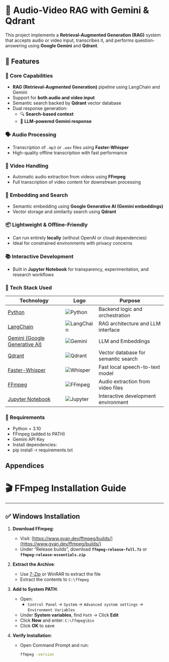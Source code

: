 # 🎯 Audio-Video RAG with Gemini & Qdrant

This project implements a **Retrieval-Augmented Generation (RAG)** system that accepts audio or video input, transcribes it, and performs question-answering using **Google Gemini** and **Qdrant**.

## 🚀 Features

### 🎯 Core Capabilities
- **RAG (Retrieval-Augmented Generation)** pipeline using LangChain and Gemini
- Support for **both audio and video input**
- Semantic search backed by **Qdrant** vector database
- Dual response generation:
  - 🔍 **Search-based context**
  - 🤖 **LLM-powered Gemini response**

### 🗣️ Audio Processing
- Transcription of `.mp3` or `.wav` files using **Faster-Whisper**
- High-quality offline transcription with fast performance

### 🎥 Video Handling
- Automatic audio extraction from videos using **FFmpeg**
- Full transcription of video content for downstream processing

### 🧠 Embedding and Search
- Semantic embedding using **Google Generative AI (Gemini embeddings)**
- Vector storage and similarity search using **Qdrant**

### 📦 Lightweight & Offline-Friendly
- Can run entirely **locally** (without OpenAI or cloud dependencies)
- Ideal for constrained environments with privacy concerns

### 📚 Interactive Development
- Built in **Jupyter Notebook** for transparency, experimentation, and research workflows


### 🧰 Tech Stack Used

| Technology | Logo | Purpose |
|------------|------|---------|
| [Python](https://www.python.org/) | ![Python](https://img.shields.io/badge/Python-3776AB?style=for-the-badge&logo=python&logoColor=white) | Backend logic and orchestration |
| [LangChain](https://www.langchain.com/) | ![LangChain](https://img.shields.io/badge/LangChain-000000?style=for-the-badge&logo=langchain&logoColor=white) | RAG architecture and LLM interface |
| [Gemini (Google Generative AI)](https://ai.google.dev/) | ![Gemini](https://img.shields.io/badge/Gemini%20AI-4285F4?style=for-the-badge&logo=google&logoColor=white) | LLM and Embeddings |
| [Qdrant](https://qdrant.tech/) | ![Qdrant](https://img.shields.io/badge/Qdrant-3F3D56?style=for-the-badge&logo=qdrant&logoColor=white) | Vector database for semantic search |
| [Faster-Whisper](https://github.com/guillaumekln/faster-whisper) | ![Whisper](https://img.shields.io/badge/Faster--Whisper-0066CC?style=for-the-badge&logo=whisper&logoColor=white) | Fast local speech-to-text model |
| [FFmpeg](https://ffmpeg.org/) | ![FFmpeg](https://img.shields.io/badge/FFmpeg-007808?style=for-the-badge&logo=ffmpeg&logoColor=white) | Audio extraction from video files |
| [Jupyter Notebook](https://jupyter.org/) | ![Jupyter](https://img.shields.io/badge/Jupyter-F37626?style=for-the-badge&logo=jupyter&logoColor=white) | Interactive development environment |


### 🔧 Requirements
- Python = 3.10  
- FFmpeg (added to PATH)  
- Gemini API Key  
- Install dependencies:
- pip install -r requirements.txt



## Appendices

# 🎬 FFmpeg Installation Guide
---

## ✅ Windows Installation

1. **Download FFmpeg**:
   - Visit: [https://www.gyan.dev/ffmpeg/builds/](https://www.gyan.dev/ffmpeg/builds/)
   - Under “Release builds”, download **`ffmpeg-release-full.7z`** or **`ffmpeg-release-essentials.zip`**

2. **Extract the Archive**:
   - Use [7-Zip](https://www.7-zip.org/) or WinRAR to extract the file
   - Extract the contents to `C:\ffmpeg`

3. **Add to System PATH**:
   - Open:
     - `Control Panel` → `System` → `Advanced system settings` → `Environment Variables`
   - Under **System variables**, find `Path` → Click **Edit**
   - Click **New** and enter: `C:\ffmpeg\bin`
   - Click **OK** to save

4. **Verify Installation**:
   - Open Command Prompt and run:
     ```bash
     ffmpeg -version
     
